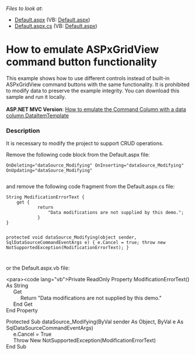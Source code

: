 <!-- default file list -->
*Files to look at*:

* [Default.aspx](./CS/WebSite/Default.aspx) (VB: [Default.aspx](./VB/WebSite/Default.aspx))
* [Default.aspx.cs](./CS/WebSite/Default.aspx.cs) (VB: [Default.aspx](./VB/WebSite/Default.aspx))
<!-- default file list end -->
# How to emulate ASPxGridView command button functionality


<p>This example shows how to use different controls instead of built-in ASPxGridView command buttons with the same functionality. It is prohibited to modify data to preserve the example integrity. You can download this sample and run it locally.<br /><br /><strong>ASP.NET MVC Version</strong>: <a href="https://www.devexpress.com/Support/Center/p/E4058">How to emulate the Command Column with a data column DataItemTemplate</a></p>


<h3>Description</h3>

<p>It is necessary to modify the project to support CRUD operations.</p>
<p>Remove the following code block from the Default.aspx file:</p>
<code lang="aspx">OnDeleting="dataSource_Modifying" OnInserting="dataSource_Modifying" OnUpdating="dataSource_Modifying"

</code>
<p>and remove the following code fragment from the Default.aspx.cs file:</p>
<code lang="cs">String ModificationErrorText {
	get {
        	return
                "Data modifications are not supplied by this demo.";
            }
}

protected void dataSource_Modifying(object sender, SqlDataSourceCommandEventArgs e) {
	e.Cancel = true;
        throw new NotSupportedException(ModificationErrorText);
}

</code>
<p>or the Default.aspx.vb file:</p>
&lt;para&gt;&lt;code lang="vb"&gt;Private ReadOnly Property ModificationErrorText() As String &nbsp;&nbsp;&nbsp;&nbsp;&nbsp;<br /> &nbsp;&nbsp;&nbsp;&nbsp;&nbsp;Get &nbsp;&nbsp;&nbsp;&nbsp;&nbsp;&nbsp;&nbsp;&nbsp;&nbsp;&nbsp;<br /> &nbsp;&nbsp;&nbsp;&nbsp;&nbsp;&nbsp;&nbsp;&nbsp;&nbsp;&nbsp;Return "Data modifications are not supplied by this demo." &nbsp;&nbsp;&nbsp;&nbsp;&nbsp;&nbsp;&nbsp;&nbsp;&nbsp;&nbsp;<br /> &nbsp;&nbsp;&nbsp;&nbsp;&nbsp;End Get <br /> End Property
<p>Protected Sub dataSource_Modifying(ByVal sender As Object, ByVal e As SqlDataSourceCommandEventArgs) &nbsp;&nbsp;&nbsp;&nbsp;&nbsp;<br /> &nbsp;&nbsp;&nbsp;&nbsp;&nbsp;e.Cancel = True &nbsp;&nbsp;&nbsp;&nbsp;&nbsp;<br /> &nbsp;&nbsp;&nbsp;&nbsp;&nbsp;Throw New NotSupportedException(ModificationErrorText) <br /> End Sub</p>

<br/>


